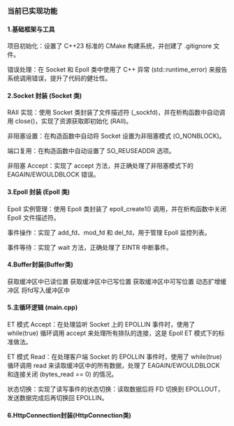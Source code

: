 ### 当前已实现功能

#### 1.基础框架与工具

  项目初始化：设置了 C++23 标准的 CMake 构建系统，并创建了 .gitignore 文件。

 错误处理：在 Socket 和 Epoll 类中使用了 C++ 异常 (std::runtime_error) 来报告系统调用错误，提升了代码的健壮性。

#### 2.Socket 封装 (Socket 类)

  RAII 实现：使用 Socket 类封装了文件描述符 (_sockfd)，并在析构函数中自动调用 close()，实现了资源获取即初始化 (RAII)。

非阻塞设置：在构造函数中自动将 Socket 设置为非阻塞模式 (O_NONBLOCK)。

端口复用：在构造函数中自动设置了 SO_REUSEADDR 选项。

非阻塞 Accept：实现了 accept 方法，并正确处理了非阻塞模式下的 EAGAIN/EWOULDBLOCK 错误。

#### 3.Epoll 封装 (Epoll 类)

  Epoll 实例管理：使用 Epoll 类封装了 epoll_create1() 调用，并在析构函数中关闭 Epoll 文件描述符。

事件操作：实现了 add_fd、mod_fd 和 del_fd，用于管理 Epoll 监控列表。

事件等待：实现了 wait 方法，正确处理了 EINTR 中断事件。
#### 4.Buffer封装(Buffer类)

获取缓冲区中已读位置
获取缓冲区中已写位置
获取缓冲区中可写位置
 动态扩增缓冲区
 将fd写入缓冲区中



#### 5.主循环逻辑 (main.cpp)

  ET 模式 Accept：在处理监听 Socket 上的 EPOLLIN 事件时，使用了 while(true) 循环调用 accept 来处理所有排队的连接，这是 Epoll ET 模式下的标准做法。

ET 模式 Read：在处理客户端 Socket 的 EPOLLIN 事件时，使用了 while(true) 循环调用 read 来读取缓冲区中的所有数据，处理了 EAGAIN/EWOULDBLOCK 和连接关闭 (bytes_read == 0) 的情况。

状态切换：实现了读写事件的状态切换：读取数据后将 FD 切换到 EPOLLOUT，发送数据完成后再切换回 EPOLLIN。

#### 6.HttpConnection封装(HttpConnection类)

